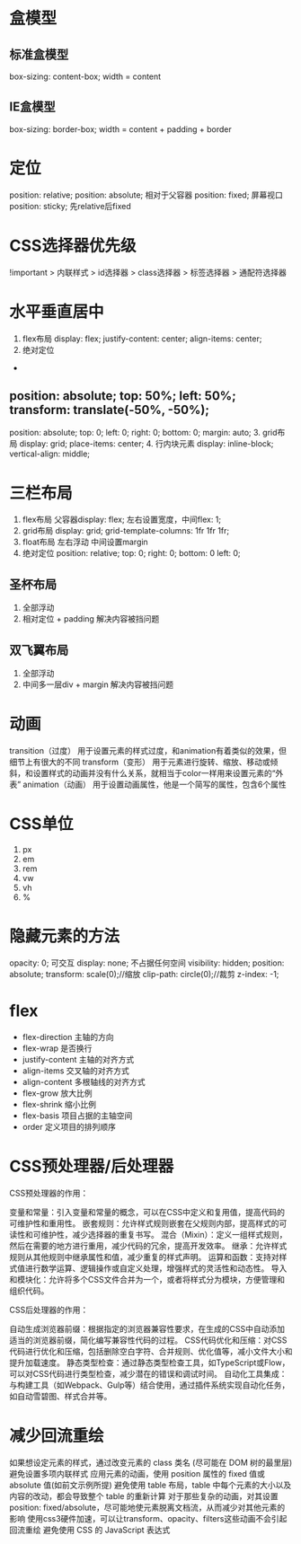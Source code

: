 # 盒模型
## 标准盒模型
box-sizing: content-box;
width = content
## IE盒模型
box-sizing: border-box;
width = content + padding + border

# 定位
position: relative;
position: absolute; 相对于父容器
position: fixed; 屏幕视⼝
position: sticky; 先relative后fixed

# CSS选择器优先级
!important > 内联样式 > id选择器 > class选择器 > 标签选择器 > 通配符选择器

# 水平垂直居中
1. flex布局
display: flex;
justify-content: center;
align-items: center;
2. 绝对定位
- 
position: absolute;
top: 50%;
left: 50%;
transform: translate(-50%, -50%);
- 
position: absolute;
top: 0;
left: 0;
right: 0;
bottom: 0;
margin: auto;
3. grid布局
display: grid;
place-items: center;
4. 行内块元素
display: inline-block;
vertical-align: middle;

# 三栏布局
1. flex布局
父容器display: flex;
左右设置宽度，中间flex: 1;
2. grid布局
display: grid;
grid-template-columns: 1fr 1fr 1fr;
3. float布局
左右浮动
中间设置margin
4. 绝对定位
position: relative;
top: 0;
right: 0;
bottom: 0
left: 0;
## 圣杯布局
1. 全部浮动
2. 相对定位 + padding 解决内容被挡问题
## 双飞翼布局
1. 全部浮动
2. 中间多一层div + margin 解决内容被挡问题

# 动画
transition（过度）	用于设置元素的样式过度，和animation有着类似的效果，但细节上有很大的不同
transform（变形）	用于元素进行旋转、缩放、移动或倾斜，和设置样式的动画并没有什么关系，就相当于color一样用来设置元素的“外表”
animation（动画）	用于设置动画属性，他是一个简写的属性，包含6个属性

# CSS单位
1. px
2. em
3. rem
4. vw
5. vh
6. %

# 隐藏元素的方法
opacity: 0;             可交互
display: none;          不占据任何空间
visibility: hidden;
position: absolute;
transform: scale(0);//缩放
clip-path: circle(0);//裁剪
z-index: -1;

# flex
- flex-direction 主轴的方向
- flex-wrap 是否换行
- justify-content 主轴的对齐方式
- align-items 交叉轴的对齐方式
- align-content 多根轴线的对齐方式
- flex-grow 放大比例
- flex-shrink 缩小比例
- flex-basis 项目占据的主轴空间
- order 定义项目的排列顺序

# CSS预处理器/后处理器
CSS预处理器的作用：

变量和常量：引入变量和常量的概念，可以在CSS中定义和复用值，提高代码的可维护性和重用性。
嵌套规则：允许样式规则嵌套在父规则内部，提高样式的可读性和可维护性，减少选择器的重复书写。
混合（Mixin）：定义一组样式规则，然后在需要的地方进行重用，减少代码的冗余，提高开发效率。
继承：允许样式规则从其他规则中继承属性和值，减少重复的样式声明。
运算和函数：支持对样式值进行数学运算、逻辑操作或自定义处理，增强样式的灵活性和动态性。
导入和模块化：允许将多个CSS文件合并为一个，或者将样式分为模块，方便管理和组织代码。

CSS后处理器的作用：

自动生成浏览器前缀：根据指定的浏览器兼容性要求，在生成的CSS中自动添加适当的浏览器前缀，简化编写兼容性代码的过程。
CSS代码优化和压缩：对CSS代码进行优化和压缩，包括删除空白字符、合并规则、优化值等，减小文件大小和提升加载速度。
静态类型检查：通过静态类型检查工具，如TypeScript或Flow，可以对CSS代码进行类型检查，减少潜在的错误和调试时间。
自动化工具集成：与构建工具（如Webpack、Gulp等）结合使用，通过插件系统实现自动化任务，如自动雪碧图、样式合并等。


# 减少回流重绘
如果想设定元素的样式，通过改变元素的 class 类名 (尽可能在 DOM 树的最里层)
避免设置多项内联样式
应用元素的动画，使用 position 属性的 fixed 值或 absolute 值(如前文示例所提)
避免使用 table 布局，table 中每个元素的大小以及内容的改动，都会导致整个 table 的重新计算
对于那些复杂的动画，对其设置 position: fixed/absolute，尽可能地使元素脱离文档流，从而减少对其他元素的影响
使用css3硬件加速，可以让transform、opacity、filters这些动画不会引起回流重绘
避免使用 CSS 的 JavaScript 表达式